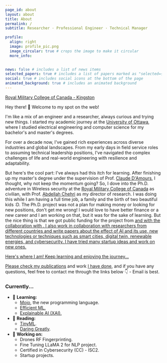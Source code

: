 ```yaml
---
page_id: about
layout: about
title: About
permalink: /
subtitle: Researcher · Professional Engineer · Technical Manager 

profile:
  align: right
  image: profile_pic.png
  image_circular: true # crops the image to make it circular
  more_info: 
  

news: false # includes a list of news items
selected_papers: true # includes a list of papers marked as "selected={true}"
social: true # includes social icons at the bottom of the page
animated_background: true # includes an animated background
---
```


[Royal Military College of Canada - Kingston](https://www.rmc-cmr.ca/en)



<p>
    Hey there! 👋 Welcome to my spot on the web!
</p>
<p>
    I'm like a mix of an engineer and a researcher, always curious and trying new things. I started my academic journey at the <a href="https://www.uottawa.ca/">University of Ottawa</a>, where I studied electrical engineering and computer science for my bachelor's and master's degrees.
</p>
<p>
    For over a decade now, I've gained rich experiences across diverse industries and global landscapes. From my early days in field service roles to assuming technical leadership positions, I've navigated the complex challenges of life and real-world engineering with resilience and adaptability.
</p>
<p>
    But here's the cool part: I've always had this itch for learning. After finishing up my master's degree under the supervision of Prof. <a href="https://www.eecs.uottawa.ca/~damours/\">Claude D'Amours</a>, I thought, why not keep the momentum going? So, I dove into the Ph.D. adventure in Wireless security at the <a href="https://www.rmc-cmr.ca/en">Royal Military College of Canada</a> as civilian, with Prof. <a href="https://www.chehri.com/\">Abdellah Chehri</a> as my director of research. I was doing this while I am having a full time job, a family and the birth of two beautiful kids :D. The Ph.D. project was not a plan for making money or looking for new positions, don't get me wrong! I would love to have better finance or a new career and I am working on that, but it was for the sake of learning. But the nice thing is that we got public funding for the project from <a href="https://www.mitacs.ca/\"MITACS</a> and with the collaboration with <a href="https://www.thalesgroup.com/en/markets/digital-identity-and-security/\"Thales Digital Identity and Security</a>. I also work in collaboration with researchers from different countries and write papers about the effect of AI and its use, new technologies or techniques such as smart cities, digital twin, renewable energies, and cybersecurity. I have tried many startup ideas and work on new ones.
</p>
<p>
    Here's where I am! Keep learning and enjoying the journey...
</p>
<p>
    Please check my <a href="/publications">publications</a> and work <a href="/cv">I have  done</a>, and if you have any questions, feel free to contact me through the links below 👇 - Email is best.
</p>
<h3>Currently...</h3>

<ul>
    <li>🧠 <strong>Learning:</strong>
        <ul>
            <li><a href="https://www.modular.com/">Mojo</a>, the new programming language.</li>
            <li><a href="https://hanlab.mit.edu/courses/2023-fall-65940">Efficient ML.</a></li>
            <li><a href="https://interpretable-ml-class.github.io/">Explainable AI (XAI).</a></li>
        </ul>
    </li>
    <li>📖 <strong>Reading:</strong>
        <ul>
            <li><a href="https://amzn.to/4bVJppu">TinyML</a>.</li>
            <li><a href="https://amzn.to/3Koe9Ue">Daring Greatly</a>.</li>
        </ul>
    </li>
    <li>🔬 <strong>Working on:</strong>
        <ul>
            <li>Drones RF Fingerprinting.</li>
            <li>Fine Tuning LLaMA 2 for NLP project.</li>
            <li>Certified in Cybersecurity (CC) - ISC2.</li>
            <li>Startup projects.</li>
        </ul>
    </li>
</ul>

